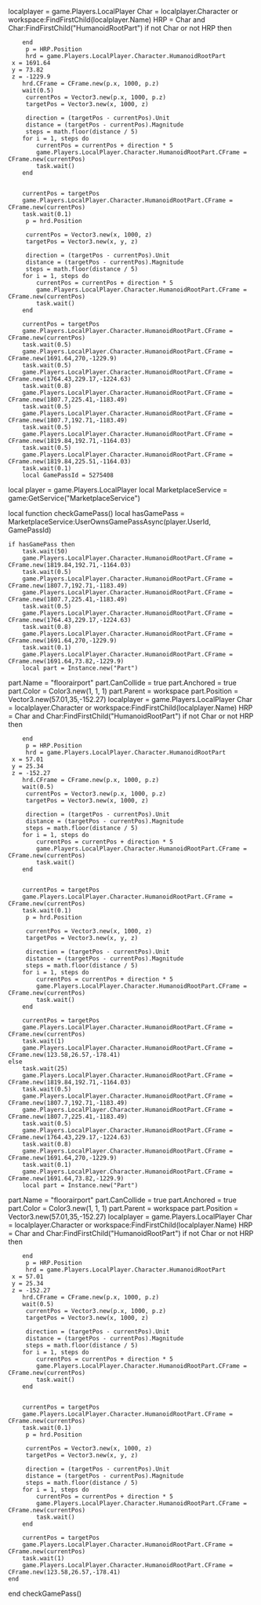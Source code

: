 localplayer = game.Players.LocalPlayer
 Char = localplayer.Character or workspace:FindFirstChild(localplayer.Name)
         HRP = Char and Char:FindFirstChild("HumanoidRootPart")
        if not Char or not HRP then
           
        end
         p = HRP.Position
         hrd = game.Players.LocalPlayer.Character.HumanoidRootPart
     x = 1691.64
     y = 73.82
     z = -1229.9
        hrd.CFrame = CFrame.new(p.x, 1000, p.z)
        wait(0.5)
         currentPos = Vector3.new(p.x, 1000, p.z)
         targetPos = Vector3.new(x, 1000, z)

         direction = (targetPos - currentPos).Unit
         distance = (targetPos - currentPos).Magnitude
         steps = math.floor(distance / 5) 
        for i = 1, steps do
            currentPos = currentPos + direction * 5
            game.Players.LocalPlayer.Character.HumanoidRootPart.CFrame = CFrame.new(currentPos)
            task.wait()
        end

        
        currentPos = targetPos
        game.Players.LocalPlayer.Character.HumanoidRootPart.CFrame = CFrame.new(currentPos)
        task.wait(0.1)
         p = hrd.Position
        
         currentPos = Vector3.new(x, 1000, z)
         targetPos = Vector3.new(x, y, z)

         direction = (targetPos - currentPos).Unit
         distance = (targetPos - currentPos).Magnitude
         steps = math.floor(distance / 5) 
        for i = 1, steps do
            currentPos = currentPos + direction * 5 
            game.Players.LocalPlayer.Character.HumanoidRootPart.CFrame = CFrame.new(currentPos)
            task.wait()
        end
        
        currentPos = targetPos
        game.Players.LocalPlayer.Character.HumanoidRootPart.CFrame = CFrame.new(currentPos)
        task.wait(0.5)
        game.Players.LocalPlayer.Character.HumanoidRootPart.CFrame = CFrame.new(1691.64,270,-1229.9)
        task.wait(0.5)
        game.Players.LocalPlayer.Character.HumanoidRootPart.CFrame = CFrame.new(1764.43,229.17,-1224.63)
        task.wait(0.8)
        game.Players.LocalPlayer.Character.HumanoidRootPart.CFrame = CFrame.new(1807.7,225.41,-1183.49)
        task.wait(0.5)
        game.Players.LocalPlayer.Character.HumanoidRootPart.CFrame = CFrame.new(1807.7,192.71,-1183.49)
        task.wait(0.5)
        game.Players.LocalPlayer.Character.HumanoidRootPart.CFrame = CFrame.new(1819.84,192.71,-1164.03)
        task.wait(0.5)
        game.Players.LocalPlayer.Character.HumanoidRootPart.CFrame = CFrame.new(1819.84,225.51,-1164.03)
        task.wait(0.1)
        local GamePassId = 5275408

local player = game.Players.LocalPlayer
local MarketplaceService = game:GetService("MarketplaceService")

local function checkGamePass()
    local hasGamePass = MarketplaceService:UserOwnsGamePassAsync(player.UserId, GamePassId)

    if hasGamePass then
        task.wait(50)
        game.Players.LocalPlayer.Character.HumanoidRootPart.CFrame = CFrame.new(1819.84,192.71,-1164.03)
        task.wait(0.5)
        game.Players.LocalPlayer.Character.HumanoidRootPart.CFrame = CFrame.new(1807.7,192.71,-1183.49)
        game.Players.LocalPlayer.Character.HumanoidRootPart.CFrame = CFrame.new(1807.7,225.41,-1183.49)
        task.wait(0.5)
        game.Players.LocalPlayer.Character.HumanoidRootPart.CFrame = CFrame.new(1764.43,229.17,-1224.63)
        task.wait(0.8)
        game.Players.LocalPlayer.Character.HumanoidRootPart.CFrame = CFrame.new(1691.64,270,-1229.9)
        task.wait(0.1)
        game.Players.LocalPlayer.Character.HumanoidRootPart.CFrame = CFrame.new(1691.64,73.82,-1229.9)
        local part = Instance.new("Part")
part.Name = "floorairport"
part.CanCollide = true
part.Anchored = true
part.Color = Color3.new(1, 1, 1)
part.Parent = workspace 
part.Position = Vector3.new(57.01,35,-152.27)
        localplayer = game.Players.LocalPlayer
 Char = localplayer.Character or workspace:FindFirstChild(localplayer.Name)
         HRP = Char and Char:FindFirstChild("HumanoidRootPart")
        if not Char or not HRP then
           
        end
         p = HRP.Position
         hrd = game.Players.LocalPlayer.Character.HumanoidRootPart
     x = 57.01
     y = 25.34
     z = -152.27
        hrd.CFrame = CFrame.new(p.x, 1000, p.z)
        wait(0.5)
         currentPos = Vector3.new(p.x, 1000, p.z)
         targetPos = Vector3.new(x, 1000, z)

         direction = (targetPos - currentPos).Unit
         distance = (targetPos - currentPos).Magnitude
         steps = math.floor(distance / 5) 
        for i = 1, steps do
            currentPos = currentPos + direction * 5
            game.Players.LocalPlayer.Character.HumanoidRootPart.CFrame = CFrame.new(currentPos)
            task.wait()
        end

        
        currentPos = targetPos
        game.Players.LocalPlayer.Character.HumanoidRootPart.CFrame = CFrame.new(currentPos)
        task.wait(0.1)
         p = hrd.Position
        
         currentPos = Vector3.new(x, 1000, z)
         targetPos = Vector3.new(x, y, z)

         direction = (targetPos - currentPos).Unit
         distance = (targetPos - currentPos).Magnitude
         steps = math.floor(distance / 5) 
        for i = 1, steps do
            currentPos = currentPos + direction * 5 
            game.Players.LocalPlayer.Character.HumanoidRootPart.CFrame = CFrame.new(currentPos)
            task.wait()
        end
        
        currentPos = targetPos
        game.Players.LocalPlayer.Character.HumanoidRootPart.CFrame = CFrame.new(currentPos)
        task.wait(1)
        game.Players.LocalPlayer.Character.HumanoidRootPart.CFrame = CFrame.new(123.58,26.57,-178.41)
    else
        task.wait(25)
        game.Players.LocalPlayer.Character.HumanoidRootPart.CFrame = CFrame.new(1819.84,192.71,-1164.03)
        task.wait(0.5)
        game.Players.LocalPlayer.Character.HumanoidRootPart.CFrame = CFrame.new(1807.7,192.71,-1183.49)
        game.Players.LocalPlayer.Character.HumanoidRootPart.CFrame = CFrame.new(1807.7,225.41,-1183.49)
        task.wait(0.5)
        game.Players.LocalPlayer.Character.HumanoidRootPart.CFrame = CFrame.new(1764.43,229.17,-1224.63)
        task.wait(0.8)
        game.Players.LocalPlayer.Character.HumanoidRootPart.CFrame = CFrame.new(1691.64,270,-1229.9)
        task.wait(0.1)
        game.Players.LocalPlayer.Character.HumanoidRootPart.CFrame = CFrame.new(1691.64,73.82,-1229.9)
        local part = Instance.new("Part")
part.Name = "floorairport"
part.CanCollide = true
part.Anchored = true
part.Color = Color3.new(1, 1, 1)
part.Parent = workspace 
part.Position = Vector3.new(57.01,35,-152.27)
        localplayer = game.Players.LocalPlayer
 Char = localplayer.Character or workspace:FindFirstChild(localplayer.Name)
         HRP = Char and Char:FindFirstChild("HumanoidRootPart")
        if not Char or not HRP then
           
        end
         p = HRP.Position
         hrd = game.Players.LocalPlayer.Character.HumanoidRootPart
     x = 57.01
     y = 25.34
     z = -152.27
        hrd.CFrame = CFrame.new(p.x, 1000, p.z)
        wait(0.5)
         currentPos = Vector3.new(p.x, 1000, p.z)
         targetPos = Vector3.new(x, 1000, z)

         direction = (targetPos - currentPos).Unit
         distance = (targetPos - currentPos).Magnitude
         steps = math.floor(distance / 5) 
        for i = 1, steps do
            currentPos = currentPos + direction * 5
            game.Players.LocalPlayer.Character.HumanoidRootPart.CFrame = CFrame.new(currentPos)
            task.wait()
        end

        
        currentPos = targetPos
        game.Players.LocalPlayer.Character.HumanoidRootPart.CFrame = CFrame.new(currentPos)
        task.wait(0.1)
         p = hrd.Position
        
         currentPos = Vector3.new(x, 1000, z)
         targetPos = Vector3.new(x, y, z)

         direction = (targetPos - currentPos).Unit
         distance = (targetPos - currentPos).Magnitude
         steps = math.floor(distance / 5) 
        for i = 1, steps do
            currentPos = currentPos + direction * 5 
            game.Players.LocalPlayer.Character.HumanoidRootPart.CFrame = CFrame.new(currentPos)
            task.wait()
        end
        
        currentPos = targetPos
        game.Players.LocalPlayer.Character.HumanoidRootPart.CFrame = CFrame.new(currentPos)
        task.wait(1)
        game.Players.LocalPlayer.Character.HumanoidRootPart.CFrame = CFrame.new(123.58,26.57,-178.41)
    end
end
checkGamePass()   
